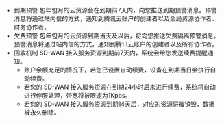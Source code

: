 - 到期预警
包年包月的云资源会在到期前7天内，向您推送到期预警消息。预警消息将通过站内信的方式，通知到腾讯云账户的创建者以及全局资源协作者、财务协作者。
- 欠费预警
包年包月的云资源到期当天及以后，将向您推送欠费隔离预警消息。预警消息将通过站内信的方式，通知到腾讯云账户的创建者以及所有协作者。
- 回收机制
SD-WAN 接入服务资源到期前7天内，系统会给您发送续费提醒通知。
  - 账户余额充足的情况下，若您已设置自动续费，设备在到期当日会执行自动续费。
  - 若您的 SD-WAN 接入服务资源在到期24小时后未进行续费，系统将自动进行停服处理，带宽将被限速为1Kpbs。
  - 若您的 SD-WAN 接入服务资源到期14天后，对应的资源将被销毁，数据被永久删除。
